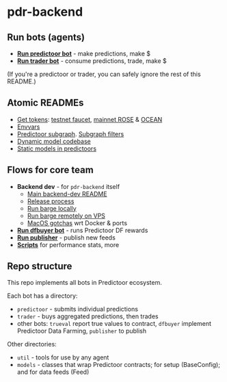<!--
Copyright 2023 Ocean Protocol Foundation
SPDX-License-Identifier: Apache-2.0
-->

# pdr-backend

## Run bots (agents)

- **[Run predictoor bot](READMEs/predictoor.md)** - make predictions, make $
- **[Run trader bot](READMEs/trader.md)** - consume predictions, trade, make $

(If you're a predictoor or trader, you can safely ignore the rest of this README.)

## Atomic READMEs

- [Get tokens](READMEs/get-tokens.md): [testnet faucet](READMEs/testnet-faucet.md), [mainnet ROSE](READMEs/get-rose-on-sapphire.md) & [OCEAN](READMEs/get-ocean-on-sapphire.md)
- [Envvars](READMEs/envvars.md)
- [Predictoor subgraph](READMEs/subgraph.md). [Subgraph filters](READMEs/filters.md)
- [Dynamic model codebase](READMEs/dynamic-model-codebase.md)
- [Static models in predictoors](READMEs/static-model.md)



## Flows for core team

- **Backend dev** - for `pdr-backend` itself
  - [Main backend-dev README](READMEs/backend-dev.md)
  - [Release process](READMEs/release-process.md)
  - [Run barge locally](READMEs/barge.md)
  - [Run barge remotely on VPS](READMEs/vps.md)
  - [MacOS gotchas](READMEs/macos.md) wrt Docker & ports
- **[Run dfbuyer bot](READMEs/dfbuyer.md)** - runs Predictoor DF rewards
- **[Run publisher](READMEs/publisher.md)** - publish new feeds
- **[Scripts](scripts/)** for performance stats, more

## Repo structure

This repo implements all bots in Predictoor ecosystem.

Each bot has a directory:
- `predictoor` - submits individual predictions
- `trader` - buys aggregated predictions, then trades
- other bots: `trueval` report true values to contract, `dfbuyer` implement Predictoor Data Farming, `publisher` to publish

Other directories:
- `util` - tools for use by any agent
- `models` - classes that wrap Predictoor contracts; for setup (BaseConfig); and for data feeds (Feed)

